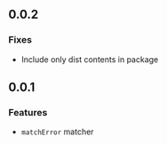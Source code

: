## 0.0.2

### Fixes
- Include only dist contents in package

## 0.0.1

### Features
- `matchError` matcher